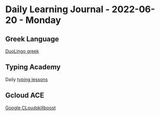 # Daily Learning Journal - 2022-06-20 - Monday

## Greek Language

[DuoLingo greek](https://www.duolingo.com/learn)

## Typing Academy

Daily [typing lessons](https://www.typing.academy/typing-tutor/lessons)

## Gcloud ACE

[Google CLoudskillboost](https://www.cloudskillsboost.google/)
